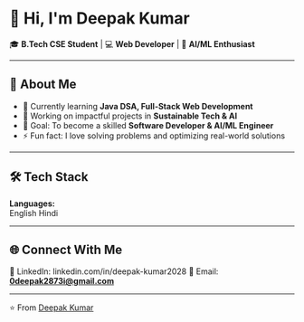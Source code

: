 # 👋 Hi, I'm Deepak Kumar  

🎓 **B.Tech CSE Student** | 💻 **Web Developer** | 🤖 **AI/ML Enthusiast**  

---

## 🚀 About Me  
- 🌱 Currently learning **Java DSA, Full-Stack Web Development**  
- 🔭 Working on impactful projects in **Sustainable Tech & AI**  
- 🎯 Goal: To become a skilled **Software Developer & AI/ML Engineer**  
- ⚡ Fun fact: I love solving problems and optimizing real-world solutions  

---

## 🛠️ Tech Stack  

**Languages:**  
English
Hindi


---

## 🌐 Connect With Me  
🔗 LinkedIn: linkedin.com/in/deepak-kumar2028
📧 Email: **0deepak2873i@gmail.com**  

---

⭐️ From [Deepak Kumar](https://github.com/kldeepak69)  
